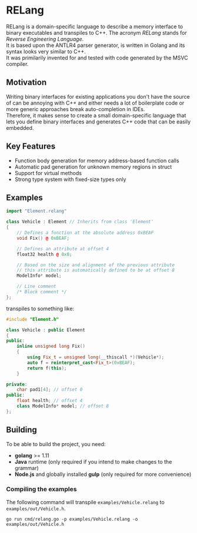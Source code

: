 # RELang
RELang is a domain-specific language to describe a memory interface to binary executables and transpiles to C++. The acronym _RELang_ stands for _Reverse Engineering Language_.   
It is based upon the ANTLR4 parser generator, is written in Golang and its syntax looks very similar to C++.   
It was primilarily invented for and tested with code generated by the MSVC compiler.

## Motivation
Writing binary interfaces for existing applications you don't have the source of can be annoying with C++ and either needs a lot of boilerplate code or more generic approaches break auto-completion in IDEs.   
Therefore, it makes sense to create a small domain-specific language that lets you define binary interfaces and generates C++ code that can be easily embedded.

## Key Features
* Function body generation for memory address-based function calls
* Automatic pad generation for unknown memory regions in struct
* Support for virtual methods
* Strong type system with fixed-size types only

## Examples
```cpp
import "Element.relang"

class Vehicle : Element // Inherits from class 'Element'
{
    // Defines a function at the absolute address 0xBEAF
    void Fix() @ 0xBEAF;

    // Defines an attribute at offset 4
    float32 health @ 0x8;

    // Based on the size and alignment of the previous attribute
    // this attribute is automatically defined to be at offset 8
    ModelInfo* model;

    // Line comment
    /* Block comment */
};
```
transpiles to something like:
```cpp
#include "Element.h"

class Vehicle : public Element
{
public:
    inline unsigned long Fix()
    {
        using Fix_t = unsigned long(__thiscall *)(Vehicle*);
        auto f = reinterpret_cast<Fix_t>(0xBEAF);
        return f(this);
    }

private:
    char pad1[4]; // offset 0
public:
    float health; // offset 4
    class ModelInfo* model; // offset 8
};
```

## Building
To be able to build the project, you need:
* __golang__ >= 1.11
* __Java__ runtime (only required if you intend to make changes to the grammar)
* __Node.js__ and globally installed __gulp__ (only required for more convenience)

### Compiling the examples
The following command will transpile `examples/Vehicle.relang` to `examples/out/Vehicle.h`.
```shell
go run cmd/relang.go -p examples/Vehicle.relang -o examples/out/Vehicle.h
```

